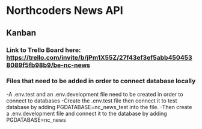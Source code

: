 # Northcoders News API

## Kanban

### Link to Trello Board here: https://trello.com/invite/b/jPm1X55Z/27f43ef3ef5abb4504538089f5fb98b9/be-nc-news

### Files that need to be added in order to connect database locally

-A .env.test and an .env.development file need to be created in order to connect to databases
-Create the .env.test file then connect it to test database by adding PGDATABASE=nc_news_test into the file.
-Then create a .env.development file and connect it to the database by adding PGDATABASE=nc_news
